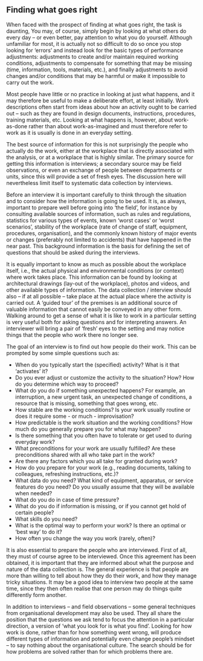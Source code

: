 ## Finding what goes right
When faced with the prospect of finding at what goes right, the task is daunting, You may, of course, simply begin by looking at what others do every day – or even better, pay attention to what you do yourself. Although unfamiliar for most, it is actually not so difficult to do so once you stop looking for ‘errors’ and instead look for the basic types of performance adjustments: adjustments to create and/or maintain required working conditions, adjustments to compensate for something that may be missing (time, information, tools, materials, etc.), and finally adjustments to avoid changes and/or conditions that may be harmful or make it impossible to carry out the work.

Most people have little or no practice in looking at just what happens, and it may therefore be useful to make a deliberate effort, at least initially. Work descriptions often start from ideas about how an activity ought to be carried out – such as they are found in design documents, instructions, procedures, training materials, etc. Looking at what happens is, however, about work-as-done rather than about work-as-imagined and must therefore refer to work as it is usually is done in an everyday setting.

The best source of information for this is not surprisingly the people who actually do the work, either at the workplace that is directly associated with the analysis, or at a workplace that is highly similar. The primary source for getting this information is interviews; a secondary source may be field observations, or even an exchange of people between departments or units, since this will provide a set of fresh eyes. The discussion here will nevertheless limit itself to systematic data collection by interviews.

Before an interview it is important carefully to think through the situation and to consider how the information is going to be used. It is, as always, important to prepare well before going into ‘the field’, for instance by consulting available sources of information, such as rules and regulations, statistics for various types of events, known ‘worst cases’ or ‘worst scenarios’, stability of the workplace (rate of change of staff, equipment, procedures, organisation), and the commonly known history of major events or changes (preferably not limited to accidents) that have happened in the near past. This background information is the basis for defining the set of questions that should be asked during the interviews.

It is equally important to know as much as possible about the workplace itself, i.e., the actual physical and environmental conditions (or context) where work takes place. This information can be found by looking at architectural drawings (lay-out of the workplace), photos and videos, and other available types of information. The data collection / interview should also – if at all possible – take place at the actual place where the activity is carried out. A ‘guided tour’ of the premises is an additional source of valuable information that cannot easily be conveyed in any other form. Walking around to get a sense of what it is like to work in a particular setting is very useful both for asking questions and for interpreting answers. An interviewer will bring a pair of ‘fresh’ eyes to the setting and may notice things that the people who work there no longer see.

The goal of an interview is to find out how people do their work. This can be prompted by some simple questions such as:
- When do you typically start the (specified) activity? What is it that ‘activates’ it?
- Do you ever adjust or customize the activity to the situation? How? How do you determine which way to proceed?
- What do you do if something unexpected happens? For example, an interruption, a new urgent task, an unexpected change of conditions, a resource that is missing, something that goes wrong, etc.
- How stable are the working conditions? Is your work usually routine or does it require some - or much - improvisation?
- How predictable is the work situation and the working conditions? How much do you generally prepare you for what may happen?
- Is there something that you often have to tolerate or get used to during everyday work?
- What preconditions for your work are usually fulfilled? Are these preconditions shared with all who take part in the work?
- Are there any factors which you all take for granted during work?
- How do you prepare for your work (e.g., reading documents, talking to colleagues, refreshing instructions, etc.)?
- What data do you need? What kind of equipment, apparatus, or service features do you need? Do you usually assume that they will be available when needed?
- What do you do in case of time pressure?
- What do you do if information is missing, or if you cannot get hold of certain people?
- What skills do you need?
- What is the optimal way to perform your work? Is there an optimal or ‘best way’ to do it?
- How often you change the way you work (rarely, often)?

It is also essential to prepare the people who are interviewed. First of all, they must of course agree to be interviewed. Once this agreement has been obtained, it is important that they are informed about what the purpose and nature of the data collection is. The general experience is that people are more than willing to tell about how they do their work, and how they manage tricky situations. It may be a good idea to interview two people at the same time, since they then often realise that one person may do things quite differently form another.

In addition to interviews – and field observations – some general techniques from organisational development may also be used. They all share the position that the questions we ask tend to focus the attention in a particular direction, a version of ‘what you look for is what you find’. Looking for how work is done, rather than for how something went wrong, will produce different types of information and potentially even change people’s mindset – to say nothing about the organisational culture. The search should be for how problems are solved rather than for which problems there are.